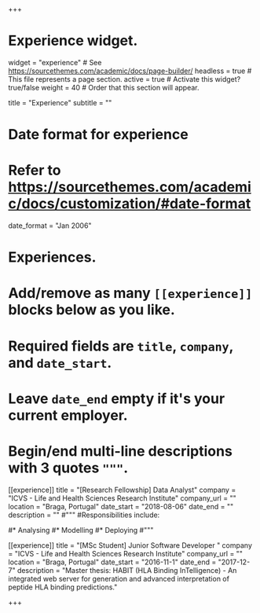 +++
# Experience widget.
widget = "experience"  # See https://sourcethemes.com/academic/docs/page-builder/
headless = true  # This file represents a page section.
active = true  # Activate this widget? true/false
weight = 40  # Order that this section will appear.

title = "Experience"
subtitle = ""

# Date format for experience
#   Refer to https://sourcethemes.com/academic/docs/customization/#date-format
date_format = "Jan 2006"

# Experiences.
#   Add/remove as many `[[experience]]` blocks below as you like.
#   Required fields are `title`, `company`, and `date_start`.
#   Leave `date_end` empty if it's your current employer.
#   Begin/end multi-line descriptions with 3 quotes `"""`.
[[experience]]
  title = "[Research Fellowship] Data Analyst"
  company = "ICVS - Life and Health Sciences Research Institute"
  company_url = ""
  location = "Braga, Portugal"
  date_start = "2018-08-06"
  date_end = ""
  description = ""
  #"""
  #Responsibilities include:
  
  #* Analysing
  #* Modelling
  #* Deploying
  #"""

[[experience]]
  title = "[MSc Student] Junior Software Developer "
  company = "ICVS - Life and Health Sciences Research Institute"
  company_url = ""
  location = "Braga, Portugal"
  date_start = "2016-11-1"
  date_end = "2017-12-7"
  description = "Master thesis: HABIT (HLA Binding InTelligence) - An integrated web server for generation and advanced interpretation of peptide HLA binding predictions."

+++
